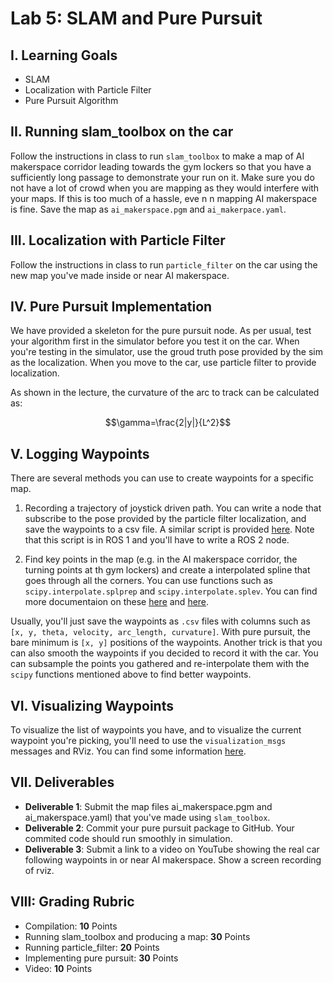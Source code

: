 # Lab 5: SLAM and Pure Pursuit

## I. Learning Goals

- SLAM
- Localization with Particle Filter
- Pure Pursuit Algorithm

## II. Running slam_toolbox on the car

Follow the instructions in class to run `slam_toolbox` to make a map of AI makerspace corridor leading towards the gym lockers so that you have a sufficiently long passage to demonstrate your run on it. Make sure you do not have a lot of crowd when you are mapping as they would interfere with your maps. If this is too much of a hassle, eve n n mapping AI makerspace is fine. Save the map as `ai_makerspace.pgm` and `ai_makerpace.yaml`.

## III. Localization with Particle Filter

Follow the instructions in class to run `particle_filter` on the car using the new map you've made inside or near AI makerspace.

## IV. Pure Pursuit Implementation

We have provided a skeleton for the pure pursuit node. As per usual, test your algorithm first in the simulator before you test it on the car. When you're testing in the simulator, use the groud truth pose provided by the sim as the localization. When you move to the car, use particle filter to provide localization.

As shown in the lecture, the curvature of the arc to track
can be calculated as:

<!-- ![](https://latex.codecogs.com/svg.latex?\gamma=\frac{2|y|}{L^2}) -->
$$\gamma=\frac{2|y|}{L^2}$$

## V. Logging Waypoints

There are several methods you can use to create waypoints for a specific map.

1. Recording a trajectory of joystick driven path. You can write a node that subscribe to the pose provided by the particle filter localization, and save the waypoints to a csv file. A similar script is provided [here](https://github.com/f1tenth/f1tenth_labs/blob/main/waypoint_logger/scripts/waypoint_logger.py). Note that this script is in ROS 1 and you'll have to write a ROS 2 node.

2. Find key points in the map (e.g. in the AI makerspace corridor, the turning points at th gym lockers) and create a interpolated spline that goes through all the corners. You can use functions such as `scipy.interpolate.splprep` and `scipy.interpolate.splev`. You can find more documentaion on these [here](https://docs.scipy.org/doc/scipy/reference/generated/scipy.interpolate.splprep.html) and [here](https://docs.scipy.org/doc/scipy/reference/generated/scipy.interpolate.splev.html#scipy.interpolate.splev).

Usually, you'll just save the waypoints as `.csv` files with columns such as `[x, y, theta, velocity, arc_length, curvature]`. With pure pursuit, the bare minimum is `[x, y]` positions of the waypoints. Another trick is that you can also smooth the waypoints if you decided to record it with the car. You can subsample the points you gathered and re-interpolate them with the `scipy` functions mentioned above to find better waypoints.

## VI. Visualizing Waypoints

To visualize the list of waypoints you have, and to visualize the current waypoint you're picking, you'll need to use the `visualization_msgs` messages and RViz. You can find some information [here](http://wiki.ros.org/rviz/DisplayTypes/Marker).

## VII. Deliverables

- **Deliverable 1**: Submit the map files ai_makerspace.pgm and ai_makerspace.yaml) that you've made using `slam_toolbox`.
- **Deliverable 2**: Commit your pure pursuit package to GitHub. Your commited code should run smoothly in simulation.
- **Deliverable 3**: Submit a link to a video on YouTube showing the real car following waypoints in or near AI makerspace. Show a screen recording of rviz. 

## VIII: Grading Rubric
- Compilation: **10** Points
- Running slam_toolbox and producing a map: **30** Points
- Running particle_filter: **20** Points
- Implementing pure pursuit: **30** Points
- Video: **10** Points
